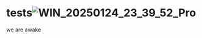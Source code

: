 # tests![WIN_20250124_23_39_52_Pro](https://github.com/user-attachments/assets/e43a6a7a-2198-41df-9745-bcab90232469)
 we are awake
 

